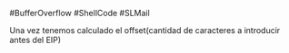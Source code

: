 #BufferOverflow #ShellCode #SLMail 

Una vez tenemos calculado el offset(cantidad de caracteres a introducir antes del EIP)
